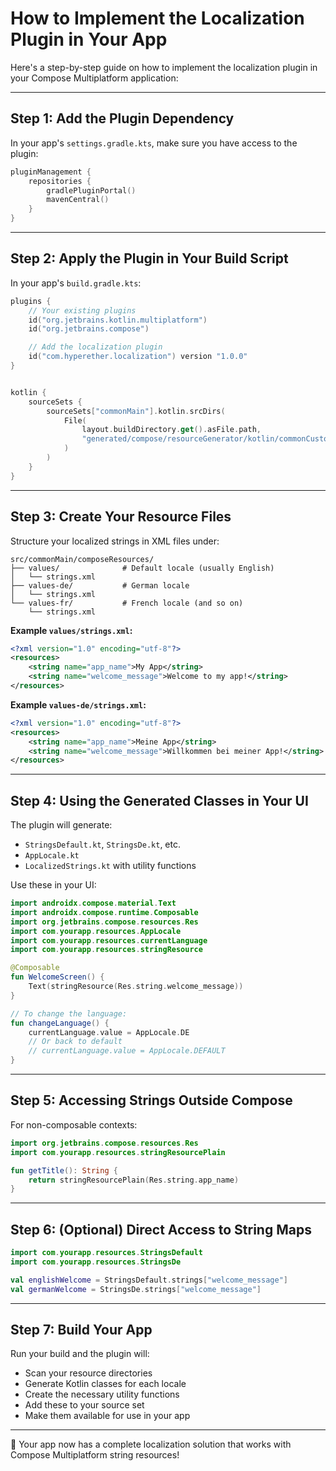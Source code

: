 # How to Implement the Localization Plugin in Your App

Here's a step-by-step guide on how to implement the localization plugin in your Compose Multiplatform application:

---

## Step 1: Add the Plugin Dependency

In your app's `settings.gradle.kts`, make sure you have access to the plugin:

```kotlin
pluginManagement {
    repositories {
        gradlePluginPortal()
        mavenCentral()
    }
}
```

---

## Step 2: Apply the Plugin in Your Build Script

In your app's `build.gradle.kts`:

```kotlin
plugins {
    // Your existing plugins
    id("org.jetbrains.kotlin.multiplatform")
    id("org.jetbrains.compose")

    // Add the localization plugin
    id("com.hyperether.localization") version "1.0.0"
}


kotlin {
    sourceSets {
        sourceSets["commonMain"].kotlin.srcDirs(
            File(
                layout.buildDirectory.get().asFile.path,
                "generated/compose/resourceGenerator/kotlin/commonCustomResClass"
            )
        )
    }
}
```

---

## Step 3: Create Your Resource Files

Structure your localized strings in XML files under:

```
src/commonMain/composeResources/
├── values/              # Default locale (usually English)
│   └── strings.xml
├── values-de/           # German locale
│   └── strings.xml
└── values-fr/           # French locale (and so on)
    └── strings.xml
```

**Example `values/strings.xml`:**
```xml
<?xml version="1.0" encoding="utf-8"?>
<resources>
    <string name="app_name">My App</string>
    <string name="welcome_message">Welcome to my app!</string>
</resources>
```

**Example `values-de/strings.xml`:**
```xml
<?xml version="1.0" encoding="utf-8"?>
<resources>
    <string name="app_name">Meine App</string>
    <string name="welcome_message">Willkommen bei meiner App!</string>
</resources>
```

---

## Step 4: Using the Generated Classes in Your UI

The plugin will generate:

- `StringsDefault.kt`, `StringsDe.kt`, etc.
- `AppLocale.kt`
- `LocalizedStrings.kt` with utility functions

Use these in your UI:

```kotlin
import androidx.compose.material.Text
import androidx.compose.runtime.Composable
import org.jetbrains.compose.resources.Res
import com.yourapp.resources.AppLocale
import com.yourapp.resources.currentLanguage
import com.yourapp.resources.stringResource

@Composable
fun WelcomeScreen() {
    Text(stringResource(Res.string.welcome_message))
}

// To change the language:
fun changeLanguage() {
    currentLanguage.value = AppLocale.DE
    // Or back to default
    // currentLanguage.value = AppLocale.DEFAULT
}
```

---

## Step 5: Accessing Strings Outside Compose

For non-composable contexts:

```kotlin
import org.jetbrains.compose.resources.Res
import com.yourapp.resources.stringResourcePlain

fun getTitle(): String {
    return stringResourcePlain(Res.string.app_name)
}
```

---

## Step 6: (Optional) Direct Access to String Maps

```kotlin
import com.yourapp.resources.StringsDefault
import com.yourapp.resources.StringsDe

val englishWelcome = StringsDefault.strings["welcome_message"]
val germanWelcome = StringsDe.strings["welcome_message"]
```

---

## Step 7: Build Your App

Run your build and the plugin will:

- Scan your resource directories
- Generate Kotlin classes for each locale
- Create the necessary utility functions
- Add these to your source set
- Make them available for use in your app

---

🎉 Your app now has a complete localization solution that works with Compose Multiplatform string resources!